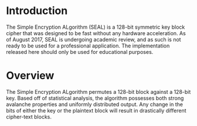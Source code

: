 # Introduction
The Simple Encryption ALgorithm (SEAL) is a 128-bit symmetric key block cipher that was designed to be fast without
any hardware acceleration. As of August 2017, SEAL is undergoing academic review, and as such is not ready to be used for a
professional application. The implementation released here should only be used for educational purposes.

# Overview
The Simple Encryption ALgorithm permutes a 128-bit block against a 128-bit key. Based off of statistical analysis,
the algorithm possesses both strong avalanche properties and uniformly distributed output. Any change in the bits of either the
key or the plaintext block will result in drastically different cipher-text blocks.
